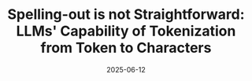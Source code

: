 ---
title: "Spelling-out is not Straightforward: LLMs' Capability of Tokenization from Token to Characters"
authors: <b>Tatsuya Hiraoka</b>, Kentaro Inui
collection: publications
category: nonref
date: 2025-06-12
venue: 'arXiv'
paperurl: 'https://arxiv.org/abs/2506.10641'
en: 
---